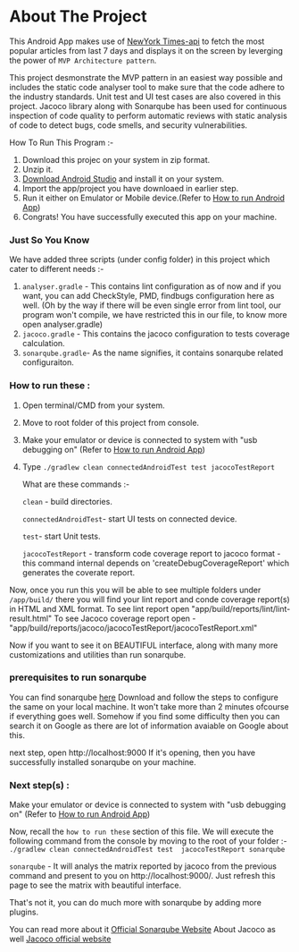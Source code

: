 # About The Project

This Android App makes use of [NewYork Times-api] to fetch the most popular articles from last 7 days and displays it on the screen by leverging the power of `MVP Architecture pattern`.

This project desmonstrate the MVP pattern in an easiest way possible and includes the static code analyser tool to make sure that the code adhere to the industry standards.
Unit test and UI test cases are also covered in this project.
Jacoco library along with Sonarqube has been used for continuous inspection of code quality to perform automatic reviews with static analysis of code to detect bugs, code smells, and security vulnerabilities.

How To Run This Program :-

1. Download this projec on your system in zip format.
2. Unzip it.
3. [Download Android Studio] and install it on your system.
4. Import the app/project you have downloaed in earlier step.
4. Run it either on Emulator or Mobile device.(Refer to [How to run Android App])
5. Congrats! You have successfully executed this app on your machine.

### Just So You Know 
We have added three scripts (under config folder) in this project which cater to different needs :-
1. `analyser.gradle` - This contains lint configuration as of now and if you want, you can add CheckStyle, PMD, findbugs configuration here as well. (Oh by the way if there will be even single error from lint tool, our program won't compile, we have restricted this in our file, to know more open analyser.gradle)
2. `jacoco.gradle` - This contains the jacoco configuration to tests coverage calculation.
3. `sonarqube.gradle`- As the name signifies, it contains sonarqube related configuraiton.

### How to run these :
1. Open terminal/CMD from your system.
2. Move to root folder of this project from console.
3. Make your emulator or device is connected to system with "usb debugging on" (Refer to [How to run Android App])
4. Type `./gradlew clean connectedAndroidTest test jacocoTestReport`

    
     What are these commands :-
     
    `clean` - build directories.
    
    `connectedAndroidTest`- start UI tests on connected device.
    
    `test`- start Unit tests.
    
    `jacocoTestReport` - transform code coverage report to jacoco format - this command internal depends on 'createDebugCoverageReport' which generates the coverate report.


Now, once you run this you will be able to see multiple folders under `/app/build/` there you will find your lint report and conde coverage report(s) in HTML and XML format.
To see lint report open "app/build/reports/lint/lint-result.html"
To see Jacoco coverage report open - "app/build/reports/jacoco/jacocoTestReport/jacocoTestReport.xml" 

Now if you want to see it on BEAUTIFUL interface, along with many more customizations and utilities than run sonarqube.

### prerequisites to run sonarqube 
You can find sonarqube [here]
Download and follow the steps to configure the same on your local machine. It won't take more than 2 minutes ofcourse if everything goes well.
Somehow if you find some difficulty then you can search it on Google as there are lot of information avaiable on Google about this.

next step, open http://localhost:9000
If it's opening, then you have successfully installed sonarqube on your machine.

### Next step(s) :
Make your emulator or device is connected to system with "usb debugging on" (Refer to [How to run Android App])

Now, recall the `how to run these` section of this file.
We will execute the following command from the console by moving to the root of your folder :-
`./gradlew clean connectedAndroidTest test  jacocoTestReport sonarqube`

`sonarqube` - It will analys the matrix reported by jacoco from the previous command and present to you on http://localhost:9000/. Just refresh this page to see the matrix with beautiful interface.

That's not it, you can do much more with sonarqube by adding more plugins.


You can read more about it [Official Sonarqube Website]
About Jacoco as well [Jacoco official website]




[NewYork Times-api]:<https://developer.nytimes.com/apis>
[Download Android Studio]:<https://developer.android.com/studio>
[How to run Android App]:<https://developer.android.com/training/basics/firstapp/running-app>
[here]:<https://docs.sonarqube.org/latest/setup/get-started-2-minutes/>
[Official Sonarqube Website]:<https://docs.sonarqube.org/latest/>
[Jacoco official website]:<https://www.eclemma.org/jacoco/>